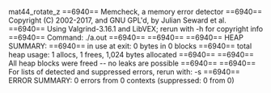 mat44_rotate_z
==6940== Memcheck, a memory error detector
==6940== Copyright (C) 2002-2017, and GNU GPL'd, by Julian Seward et al.
==6940== Using Valgrind-3.16.1 and LibVEX; rerun with -h for copyright info
==6940== Command: ./a.out
==6940== 
==6940== 
==6940== HEAP SUMMARY:
==6940==     in use at exit: 0 bytes in 0 blocks
==6940==   total heap usage: 1 allocs, 1 frees, 1,024 bytes allocated
==6940== 
==6940== All heap blocks were freed -- no leaks are possible
==6940== 
==6940== For lists of detected and suppressed errors, rerun with: -s
==6940== ERROR SUMMARY: 0 errors from 0 contexts (suppressed: 0 from 0)
